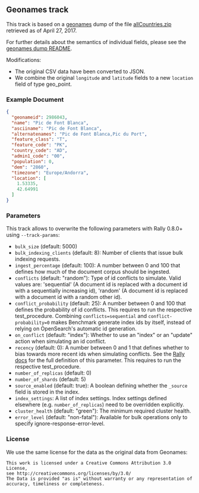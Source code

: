 ## Geonames track

This track is based on a [geonames](http://www.geonames.org/) dump of the file [allCountries.zip](http://download.geonames.org/export/dump/allCountries.zip) retrieved as of April 27, 2017.

For further details about the semantics of individual fields, please see the [geonames dump README](http://download.geonames.org/export/dump/readme.txt).

Modifications:

* The original CSV data have been converted to JSON.
* We combine the original `longitude` and `latitude` fields to a new `location` field of type geo_point.

### Example Document

```json
{
  "geonameid": 2986043,
  "name": "Pic de Font Blanca",
  "asciiname": "Pic de Font Blanca",
  "alternatenames": "Pic de Font Blanca,Pic du Port",
  "feature_class": "T",
  "feature_code": "PK",
  "country_code": "AD",
  "admin1_code": "00",
  "population": 0,
  "dem": "2860",
  "timezone": "Europe/Andorra",
  "location": [
    1.53335,
    42.64991
  ]
}
```

### Parameters

This track allows to overwrite the following parameters with Rally 0.8.0+ using `--track-params`:

* `bulk_size` (default: 5000)
* `bulk_indexing_clients` (default: 8): Number of clients that issue bulk indexing requests.
* `ingest_percentage` (default: 100): A number between 0 and 100 that defines how much of the document corpus should be ingested.
* `conflicts` (default: "random"): Type of id conflicts to simulate. Valid values are: 'sequential' (A document id is replaced with a document id with a sequentially increasing id), 'random' (A document id is replaced with a document id with a random other id).
* `conflict_probability` (default: 25): A number between 0 and 100 that defines the probability of id conflicts. This requires to run the respective test_procedure. Combining ``conflicts=sequential`` and ``conflict-probability=0`` makes Benchmark generate index ids by itself, instead of relying on OpenSearch's automatic id generation.
* `on_conflict` (default: "index"): Whether to use an "index" or an "update" action when simulating an id conflict.
* `recency` (default: 0): A number between 0 and 1 that defines whether to bias towards more recent ids when simulating conflicts. See the [Rally docs](http://esrally.readthedocs.io/en/latest/track.html#bulk) for the full definition of this parameter. This requires to run the respective test_procedure.
* `number_of_replicas` (default: 0)
* `number_of_shards` (default: 5)
* `source_enabled` (default: true): A boolean defining whether the `_source` field is stored in the index.
* `index_settings`: A list of index settings. Index settings defined elsewhere (e.g. `number_of_replicas`) need to be overridden explicitly.
* `cluster_health` (default: "green"): The minimum required cluster health.
* `error_level` (default: "non-fatal"): Available for bulk operations only to specify ignore-response-error-level.

### License

We use the same license for the data as the original data from Geonames:

```
This work is licensed under a Creative Commons Attribution 3.0 License,
see http://creativecommons.org/licenses/by/3.0/
The Data is provided "as is" without warranty or any representation of accuracy, timeliness or completeness.
```
